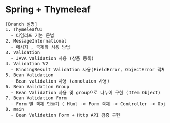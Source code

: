 # Spring + Thymeleaf

<pre>
[Branch 설명]
1. ThymeleafUI
  - 타임리프 기본 문법
2. MessageInternational
  - 메시지 , 국제화 사용 방법
3. Validation
  - JAVA Validation 사용 (상품 등록)
4. Validation V2
  - BindingResult Validation 사용(FieldError, ObjectError 객체)
5. Bean Validation
  - Bean validation 사용 (annotaion 사용)
6. Bean Validation Group
  - Bean Validation 사용 및 group으로 나누어 구현 (Item Object)
7. Bean Validation Form
  - Form 별 객체 만들기 ( Html -> Form 객체 -> Controller -> Object 객체 -> View)
8. main
  - Bean Validation Form + Http API 검증 구현

 

</pre>

